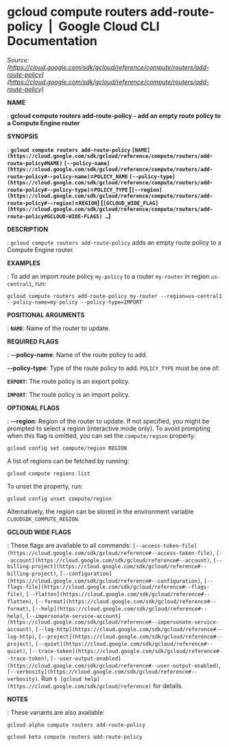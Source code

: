# gcloud compute routers add-route-policy  |  Google Cloud CLI Documentation

*Source: [https://cloud.google.com/sdk/gcloud/reference/compute/routers/add-route-policy](https://cloud.google.com/sdk/gcloud/reference/compute/routers/add-route-policy)*

**NAME**

: **gcloud compute routers add-route-policy - add an empty route policy to a Compute Engine router**

**SYNOPSIS**

: **`gcloud compute routers add-route-policy` `[NAME](https://cloud.google.com/sdk/gcloud/reference/compute/routers/add-route-policy#NAME)` `[--policy-name](https://cloud.google.com/sdk/gcloud/reference/compute/routers/add-route-policy#--policy-name)`=`POLICY_NAME` `[--policy-type](https://cloud.google.com/sdk/gcloud/reference/compute/routers/add-route-policy#--policy-type)`=`POLICY_TYPE` [`[--region](https://cloud.google.com/sdk/gcloud/reference/compute/routers/add-route-policy#--region)`=`REGION`] [`[GCLOUD_WIDE_FLAG](https://cloud.google.com/sdk/gcloud/reference/compute/routers/add-route-policy#GCLOUD-WIDE-FLAGS) …`]**

**DESCRIPTION**

: `gcloud compute routers add-route-policy` adds an empty route policy
to a Compute Engine router.

**EXAMPLES**

: To add an import route policy `my-policy` to a router
`my-router` in region `us-central1`, run:

```
gcloud compute routers add-route-policy my-router --region=us-central1 --policy-name=my-policy --policy-type=IMPORT
```

**POSITIONAL ARGUMENTS**

: **`NAME`**:
Name of the router to update.

**REQUIRED FLAGS**

: **--policy-name**:
Name of the route policy to add.

**--policy-type**:
Type of the route policy to add. `POLICY_TYPE` must be one
of:

**`EXPORT`**:
The route policy is an export policy.

**`IMPORT`**:
The route policy is an import policy.

**OPTIONAL FLAGS**

: **--region**:
Region of the router to update. If not specified, you might be prompted to
select a region (interactive mode only).
To avoid prompting when this flag is omitted, you can set the
``compute/region`` property:

```
gcloud config set compute/region REGION
```

A list of regions can be fetched by running:

```
gcloud compute regions list
```

To unset the property, run:

```
gcloud config unset compute/region
```

Alternatively, the region can be stored in the environment variable
``CLOUDSDK_COMPUTE_REGION``.

**GCLOUD WIDE FLAGS**

: These flags are available to all commands: `[--access-token-file](https://cloud.google.com/sdk/gcloud/reference#--access-token-file)`,
`[--account](https://cloud.google.com/sdk/gcloud/reference#--account)`, `[--billing-project](https://cloud.google.com/sdk/gcloud/reference#--billing-project)`,
`[--configuration](https://cloud.google.com/sdk/gcloud/reference#--configuration)`,
`[--flags-file](https://cloud.google.com/sdk/gcloud/reference#--flags-file)`,
`[--flatten](https://cloud.google.com/sdk/gcloud/reference#--flatten)`, `[--format](https://cloud.google.com/sdk/gcloud/reference#--format)`, `[--help](https://cloud.google.com/sdk/gcloud/reference#--help)`, `[--impersonate-service-account](https://cloud.google.com/sdk/gcloud/reference#--impersonate-service-account)`,
`[--log-http](https://cloud.google.com/sdk/gcloud/reference#--log-http)`,
`[--project](https://cloud.google.com/sdk/gcloud/reference#--project)`, `[--quiet](https://cloud.google.com/sdk/gcloud/reference#--quiet)`, `[--trace-token](https://cloud.google.com/sdk/gcloud/reference#--trace-token)`, `[--user-output-enabled](https://cloud.google.com/sdk/gcloud/reference#--user-output-enabled)`,
`[--verbosity](https://cloud.google.com/sdk/gcloud/reference#--verbosity)`.
Run `$ [gcloud help](https://cloud.google.com/sdk/gcloud/reference)` for details.

**NOTES**

: These variants are also available:

```
gcloud alpha compute routers add-route-policy
```

```
gcloud beta compute routers add-route-policy
```